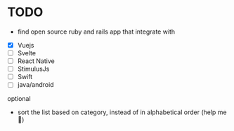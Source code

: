 # TODO

- find open source ruby and rails app that integrate with

 - [x] Vuejs
 - [ ] Svelte
 - [ ] React Native
 - [ ] StimulusJs
 - [ ] Swift 
 - [ ] java/android

optional
- sort the list based on category, instead of in alphabetical order
(help me 🙏)
